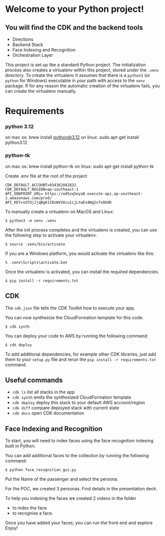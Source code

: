
# Welcome to your Python project!

## You will find the CDK and the backend tools
- Directions
- Backend Stack
- Face Indexing and Recognition
- Orchestration Layer

This project is set up like a standard Python project.  The initialization
process also creates a virtualenv within this project, stored under the `.venv`
directory.  To create the virtualenv it assumes that there is a `python3`
(or `python` for Windows) executable in your path with access to the `venv`
package. If for any reason the automatic creation of the virtualenv fails,
you can create the virtualenv manually.

# Requirements
### python 3.12
on mac os: brew install python@3.12
on linux: sudo apt-get install python3.12

### python-tk 
on mac os: brew install python-tk
on linux: sudo apt-get install python-tk


Create .env file at the root of the project
```
CDK_DEFAULT_ACCOUNT=034362042832
CDK_DEFAULT_REGION=ap-southeast-1
API_ENDPOINT_URL= https://ed5zq5eya8.execute-api.ap-southeast-1.amazonaws.com/prod/
API_KEY=sO7UjJjqBg61I8uWVS6cu1ijLtwEx4Wg2x7xQUdK
```

To manually create a virtualenv on MacOS and Linux:
```
$ python3 -m venv .venv
```

After the init process completes and the virtualenv is created, you can use the following
step to activate your virtualenv.

```
$ source .venv/bin/activate
```

If you are a Windows platform, you would activate the virtualenv like this:

```
% .venv\Scripts\activate.bat
```

Once the virtualenv is activated, you can install the required dependencies.

```
$ pip install -r requirements.txt
```


## CDK 

The `cdk.json` file tells the CDK Toolkit how to execute your app.

You can now synthesize the CloudFormation template for this code.

```
$ cdk synth
```
You can deploy your code to AWS by running the following command:

```
$ cdk deploy
```


To add additional dependencies, for example other CDK libraries, just add
them to your `setup.py` file and rerun the `pip install -r requirements.txt`
command.

## Useful commands

 * `cdk ls`          list all stacks in the app
 * `cdk synth`       emits the synthesized CloudFormation template
 * `cdk deploy`      deploy this stack to your default AWS account/region
 * `cdk diff`        compare deployed stack with current state
 * `cdk docs`        open CDK documentation



## Face Indexing and Recognition

To start, you will need to index faces using the face recognition indexing built in Python.

You can add additional faces to the collection by running the following command:
```
$ python face_recognition_gui.py
```

Put the Name of the passenger and select the persona.

For the POC, we created 3 personas. Find details in the presentation deck.

To help you indexing the faces we created 2 videos in the folder 
- to index the face
- to recognise a face.


Once you have added your faces, you can run the front end and explore 
Enjoy!
